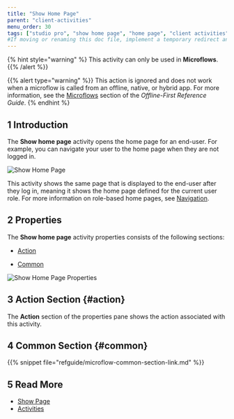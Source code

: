 ```yaml
---
title: "Show Home Page"
parent: "client-activities"
menu_order: 30
tags: ["studio pro", "show home page", "home page", "client activities"]
#If moving or renaming this doc file, implement a temporary redirect and let the respective team know they should update the URL in the product. See Mapping to Products for more details.
---
```


{% hint style="warning" %}
This activity can only be used in **Microflows**.
{{% /alert %}}

{{% alert type="warning" %}}
This action is ignored and does not work when a microflow is called from an offline, native, or hybrid app. For more information, see the [Microflows](offline-first#microflows) section of the *Offline-First Reference Guide*.
{% endhint %}

## 1 Introduction

The **Show home page** activity opens the home page for an end-user. For example, you can navigate your user to the home page when they are not logged in. 


![Show Home Page](attachments/client-activities/show-home-page.png)


This activity shows the same page that is displayed to the end-user after they log in, meaning it shows the home page defined for the current user role. For more information on role-based home pages, see [Navigation](navigation).

## 2 Properties

The **Show home page** activity properties consists of the following sections:

* [Action](#action)

* [Common](#common)

    
![Show Home Page Properties](attachments/client-activities/show-home-page-properties.png)


## 3 Action Section {#action}

The **Action** section of the properties pane shows the action associated with this activity.

## 4 Common Section {#common}

{{% snippet file="refguide/microflow-common-section-link.md" %}}

## 5 Read More

* [Show Page](show-page)
* [Activities](activities)

